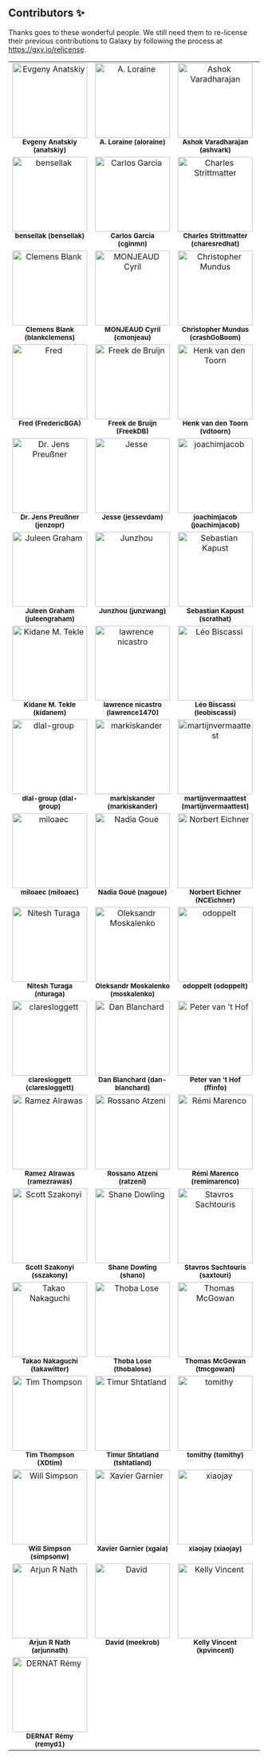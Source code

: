
## Contributors ✨

Thanks goes to these wonderful people. We still need them to re-license their previous contributions to Galaxy by following the process at <https://gxy.io/relicense>.

<!-- ALL-CONTRIBUTORS-LIST:START - Do not remove or modify this section -->
<!-- prettier-ignore-start -->
<!-- markdownlint-disable -->
<table>
  <tbody>
    <tr>
      <td align="center" valign="top" width="20%"><a href="http://github.com/anatskiy"><img src="https://avatars.githubusercontent.com/u/7281783?v=4?s=150" width="150px;" alt="Evgeny Anatskiy"/></a><br /><sub><b>Evgeny Anatskiy (anatskiy)</b></sub><br /></td>
      <td align="center" valign="top" width="20%"><a href="http://github.com/aloraine"><img src="https://avatars.githubusercontent.com/u/1826634?v=4?s=150" width="150px;" alt="A. Loraine"/></a><br /><sub><b>A. Loraine (aloraine)</b></sub><br /></td>
      <td align="center" valign="top" width="20%"><a href="http://github.com/ashvark"><img src="https://avatars.githubusercontent.com/u/7712157?v=4?s=150" width="150px;" alt="Ashok Varadharajan"/></a><br /><sub><b>Ashok Varadharajan (ashvark)</b></sub><br /></td>
      <td align="center" valign="top" width="20%"><a href="http://github.com/arbernard"><img src="https://avatars.githubusercontent.com/u/25177525?v=4?s=150" width="150px;" alt="Aurélien Bernard"/></a><br /><sub><b>Aurélien Bernard (arbernard)</b></sub><br /></td>
      <td align="center" valign="top" width="20%"><a href="http://github.com/the-nidhogg"><img src="https://avatars.githubusercontent.com/u/5999304?v=4?s=150" width="150px;" alt="the-nidhogg"/></a><br /><sub><b>the-nidhogg (the-nidhogg)</b></sub><br /></td>
    </tr>
    <tr>
      <td align="center" valign="top" width="20%"><a href="http://github.com/bensellak"><img src="https://avatars.githubusercontent.com/u/29343436?v=4?s=150" width="150px;" alt="bensellak"/></a><br /><sub><b>bensellak (bensellak)</b></sub><br /></td>
      <td align="center" valign="top" width="20%"><a href="http://github.com/cginmn"><img src="https://avatars.githubusercontent.com/u/11492389?v=4?s=150" width="150px;" alt="Carlos Garcia"/></a><br /><sub><b>Carlos Garcia (cginmn)</b></sub><br /></td>
      <td align="center" valign="top" width="20%"><a href="http://github.com/charesredhat"><img src="https://avatars.githubusercontent.com/u/14168349?v=4?s=150" width="150px;" alt="Charles Strittmatter"/></a><br /><sub><b>Charles Strittmatter (charesredhat)</b></sub><br /></td>
      <td align="center" valign="top" width="20%"><a href="http://github.com/carmstrong1gw"><img src="https://avatars.githubusercontent.com/u/63473608?v=4?s=150" width="150px;" alt="Chris Armstrong"/></a><br /><sub><b>Chris Armstrong (carmstrong1gw)</b></sub><br /></td>
      <td align="center" valign="top" width="20%"><a href="http://github.com/chrisbarnettster"><img src="https://avatars.githubusercontent.com/u/4262750?v=4?s=150" width="150px;" alt="chrisbarnettster"/></a><br /><sub><b>chrisbarnettster (chrisbarnettster)</b></sub><br /></td>
    </tr>
    <tr>
      <td align="center" valign="top" width="20%"><a href="http://github.com/blankclemens"><img src="https://avatars.githubusercontent.com/u/12255194?v=4?s=150" width="150px;" alt="Clemens Blank"/></a><br /><sub><b>Clemens Blank (blankclemens)</b></sub><br /></td>
      <td align="center" valign="top" width="20%"><a href="http://github.com/cmonjeau"><img src="https://avatars.githubusercontent.com/u/1289992?v=4?s=150" width="150px;" alt="MONJEAUD Cyril"/></a><br /><sub><b>MONJEAUD Cyril (cmonjeau)</b></sub><br /></td>
      <td align="center" valign="top" width="20%"><a href="http://github.com/crashGoBoom"><img src="https://avatars.githubusercontent.com/u/17323411?v=4?s=150" width="150px;" alt="Christopher Mundus"/></a><br /><sub><b>Christopher Mundus (crashGoBoom)</b></sub><br /></td>
      <td align="center" valign="top" width="20%"><a href="http://github.com/dpryan79"><img src="https://avatars.githubusercontent.com/u/6399000?v=4?s=150" width="150px;" alt="Devon Ryan"/></a><br /><sub><b>Devon Ryan (dpryan79)</b></sub><br /></td>
      <td align="center" valign="top" width="20%"><a href="http://github.com/fmareuil"><img src="https://avatars.githubusercontent.com/u/9269859?v=4?s=150" width="150px;" alt="fmareuil"/></a><br /><sub><b>fmareuil (fmareuil)</b></sub><br /></td>
    </tr>
    <tr>
      <td align="center" valign="top" width="20%"><a href="http://github.com/FredericBGA"><img src="https://avatars.githubusercontent.com/u/18161378?v=4?s=150" width="150px;" alt="Fred"/></a><br /><sub><b>Fred (FredericBGA)</b></sub><br /></td>
      <td align="center" valign="top" width="20%"><a href="http://github.com/FreekDB"><img src="https://avatars.githubusercontent.com/u/1876144?v=4?s=150" width="150px;" alt="Freek de Bruijn"/></a><br /><sub><b>Freek de Bruijn (FreekDB)</b></sub><br /></td>
      <td align="center" valign="top" width="20%"><a href="http://github.com/vdtoorn"><img src="https://avatars.githubusercontent.com/u/320079?v=4?s=150" width="150px;" alt="Henk van den Toorn"/></a><br /><sub><b>Henk van den Toorn (vdtoorn)</b></sub><br /></td>
      <td align="center" valign="top" width="20%"><a href="http://github.com/inkuzmin"><img src="https://avatars.githubusercontent.com/u/3417020?v=4?s=150" width="150px;" alt="Ivan Kuzmin"/></a><br /><sub><b>Ivan Kuzmin (inkuzmin)</b></sub><br /></td>
      <td align="center" valign="top" width="20%"><a href="http://github.com/theboocock"><img src="https://avatars.githubusercontent.com/u/605678?v=4?s=150" width="150px;" alt="James Boocock"/></a><br /><sub><b>James Boocock (theboocock)</b></sub><br /></td>
    </tr>
    <tr>
      <td align="center" valign="top" width="20%"><a href="http://github.com/jenzopr"><img src="https://avatars.githubusercontent.com/u/8362850?v=4?s=150" width="150px;" alt="Dr. Jens Preußner"/></a><br /><sub><b>Dr. Jens Preußner (jenzopr)</b></sub><br /></td>
      <td align="center" valign="top" width="20%"><a href="http://github.com/jessevdam"><img src="https://avatars.githubusercontent.com/u/145437?v=4?s=150" width="150px;" alt="Jesse"/></a><br /><sub><b>Jesse (jessevdam)</b></sub><br /></td>
      <td align="center" valign="top" width="20%"><a href="http://github.com/joachimjacob"><img src="https://avatars.githubusercontent.com/u/1138051?v=4?s=150" width="150px;" alt="joachimjacob"/></a><br /><sub><b>joachimjacob (joachimjacob)</b></sub><br /></td>
      <td align="center" valign="top" width="20%"><a href="http://github.com/joachimwolff"><img src="https://avatars.githubusercontent.com/u/13435136?v=4?s=150" width="150px;" alt="Joachim Wolff"/></a><br /><sub><b>Joachim Wolff (joachimwolff)</b></sub><br /></td>
      <td align="center" valign="top" width="20%"><a href="http://github.com/jraysajulga"><img src="https://avatars.githubusercontent.com/u/32586466?v=4?s=150" width="150px;" alt="(JR) Ray Sajulga "/></a><br /><sub><b>(JR) Ray Sajulga  (jraysajulga)</b></sub><br /></td>
    </tr>
    <tr>
      <td align="center" valign="top" width="20%"><a href="http://github.com/juleengraham"><img src="https://avatars.githubusercontent.com/u/15222749?v=4?s=150" width="150px;" alt="Juleen Graham"/></a><br /><sub><b>Juleen Graham (juleengraham)</b></sub><br /></td>
      <td align="center" valign="top" width="20%"><a href="http://github.com/junzwang"><img src="https://avatars.githubusercontent.com/u/16789060?v=4?s=150" width="150px;" alt="Junzhou"/></a><br /><sub><b>Junzhou (junzwang)</b></sub><br /></td>
      <td align="center" valign="top" width="20%"><a href="http://github.com/scrathat"><img src="https://avatars.githubusercontent.com/u/7573072?v=4?s=150" width="150px;" alt="Sebastian Kapust"/></a><br /><sub><b>Sebastian Kapust (scrathat)</b></sub><br /></td>
      <td align="center" valign="top" width="20%"><a href="http://github.com/abdulrahmanazab"><img src="https://avatars.githubusercontent.com/u/11062692?v=4?s=150" width="150px;" alt="Abdulrahman Azab"/></a><br /><sub><b>Abdulrahman Azab (abdulrahmanazab)</b></sub><br /></td>
      <td align="center" valign="top" width="20%"><a href="http://github.com/katrinleinweber"><img src="https://avatars.githubusercontent.com/u/9948149?v=4?s=150" width="150px;" alt="Katrin Leinweber"/></a><br /><sub><b>Katrin Leinweber (katrinleinweber)</b></sub><br /></td>
    </tr>
    <tr>
      <td align="center" valign="top" width="20%"><a href="http://github.com/kidanem"><img src="https://avatars.githubusercontent.com/u/11715191?v=4?s=150" width="150px;" alt="Kidane M. Tekle"/></a><br /><sub><b>Kidane M. Tekle (kidanem)</b></sub><br /></td>
      <td align="center" valign="top" width="20%"><a href="http://github.com/lawrence1470"><img src="https://avatars.githubusercontent.com/u/98620798?v=4?s=150" width="150px;" alt="lawrence nicastro"/></a><br /><sub><b>lawrence nicastro (lawrence1470)</b></sub><br /></td>
      <td align="center" valign="top" width="20%"><a href="http://github.com/leobiscassi"><img src="https://avatars.githubusercontent.com/u/1977418?v=4?s=150" width="150px;" alt="Léo Biscassi"/></a><br /><sub><b>Léo Biscassi (leobiscassi)</b></sub><br /></td>
      <td align="center" valign="top" width="20%"><a href="http://github.com/manabuishii"><img src="https://avatars.githubusercontent.com/u/7508005?v=4?s=150" width="150px;" alt="Manabu ISHII"/></a><br /><sub><b>Manabu ISHII (manabuishii)</b></sub><br /></td>
      <td align="center" valign="top" width="20%"><a href="http://github.com/vavrusa"><img src="https://avatars.githubusercontent.com/u/139311?v=4?s=150" width="150px;" alt="Marek Vavruša"/></a><br /><sub><b>Marek Vavruša (vavrusa)</b></sub><br /></td>
    </tr>
    <tr>
      <td align="center" valign="top" width="20%"><a href="http://github.com/dlal-group"><img src="https://avatars.githubusercontent.com/u/26526288?v=4?s=150" width="150px;" alt="dlal-group"/></a><br /><sub><b>dlal-group (dlal-group)</b></sub><br /></td>
      <td align="center" valign="top" width="20%"><a href="http://github.com/markiskander"><img src="https://avatars.githubusercontent.com/u/14098761?v=4?s=150" width="150px;" alt="markiskander"/></a><br /><sub><b>markiskander (markiskander)</b></sub><br /></td>
      <td align="center" valign="top" width="20%"><a href="http://github.com/martijnvermaattest"><img src="https://avatars.githubusercontent.com/u/17727768?v=4?s=150" width="150px;" alt="martijnvermaattest"/></a><br /><sub><b>martijnvermaattest (martijnvermaattest)</b></sub><br /></td>
      <td align="center" valign="top" width="20%"><a href="http://github.com/MatthewRalston"><img src="https://avatars.githubusercontent.com/u/4308024?v=4?s=150" width="150px;" alt="Matt Ralston"/></a><br /><sub><b>Matt Ralston (MatthewRalston)</b></sub><br /></td>
      <td align="center" valign="top" width="20%"><a href="http://github.com/mepcotterell"><img src="https://avatars.githubusercontent.com/u/49024?v=4?s=150" width="150px;" alt="Michael Cotterell"/></a><br /><sub><b>Michael Cotterell (mepcotterell)</b></sub><br /></td>
    </tr>
    <tr>
      <td align="center" valign="top" width="20%"><a href="http://github.com/miloaec"><img src="https://avatars.githubusercontent.com/u/17707793?v=4?s=150" width="150px;" alt="miloaec"/></a><br /><sub><b>miloaec (miloaec)</b></sub><br /></td>
      <td align="center" valign="top" width="20%"><a href="http://github.com/nagoue"><img src="https://avatars.githubusercontent.com/u/9028638?v=4?s=150" width="150px;" alt="Nadia Goué"/></a><br /><sub><b>Nadia Goué (nagoue)</b></sub><br /></td>
      <td align="center" valign="top" width="20%"><a href="http://github.com/NCEichner"><img src="https://avatars.githubusercontent.com/u/31483851?v=4?s=150" width="150px;" alt="Norbert Eichner"/></a><br /><sub><b>Norbert Eichner (NCEichner)</b></sub><br /></td>
      <td align="center" valign="top" width="20%"><a href="http://github.com/NicHerndon"><img src="https://avatars.githubusercontent.com/u/4636279?v=4?s=150" width="150px;" alt="Nic Herndon"/></a><br /><sub><b>Nic Herndon (NicHerndon)</b></sub><br /></td>
      <td align="center" valign="top" width="20%"><a href="http://github.com/npinter"><img src="https://avatars.githubusercontent.com/u/34959927?v=4?s=150" width="150px;" alt="Niko Pinter"/></a><br /><sub><b>Niko Pinter (npinter)</b></sub><br /></td>
    </tr>
    <tr>
      <td align="center" valign="top" width="20%"><a href="http://github.com/nturaga"><img src="https://avatars.githubusercontent.com/u/2746443?v=4?s=150" width="150px;" alt="Nitesh Turaga"/></a><br /><sub><b>Nitesh Turaga (nturaga)</b></sub><br /></td>
      <td align="center" valign="top" width="20%"><a href="http://github.com/moskalenko"><img src="https://avatars.githubusercontent.com/u/151978?v=4?s=150" width="150px;" alt="Oleksandr Moskalenko"/></a><br /><sub><b>Oleksandr Moskalenko (moskalenko)</b></sub><br /></td>
      <td align="center" valign="top" width="20%"><a href="http://github.com/odoppelt"><img src="https://avatars.githubusercontent.com/u/2970530?v=4?s=150" width="150px;" alt="odoppelt"/></a><br /><sub><b>odoppelt (odoppelt)</b></sub><br /></td>
      <td align="center" valign="top" width="20%"><a href="http://github.com/osallou"><img src="https://avatars.githubusercontent.com/u/1024098?v=4?s=150" width="150px;" alt="Olivier Sallou"/></a><br /><sub><b>Olivier Sallou (osallou)</b></sub><br /></td>
      <td align="center" valign="top" width="20%"><a href="http://github.com/cbare"><img src="https://avatars.githubusercontent.com/u/170360?v=4?s=150" width="150px;" alt="Christopher Bare"/></a><br /><sub><b>Christopher Bare (cbare)</b></sub><br /></td>
    </tr>
    <tr>
      <td align="center" valign="top" width="20%"><a href="http://github.com/claresloggett"><img src="https://avatars.githubusercontent.com/u/1815107?v=4?s=150" width="150px;" alt="claresloggett"/></a><br /><sub><b>claresloggett (claresloggett)</b></sub><br /></td>
      <td align="center" valign="top" width="20%"><a href="http://github.com/dan-blanchard"><img src="https://avatars.githubusercontent.com/u/976345?v=4?s=150" width="150px;" alt="Dan Blanchard"/></a><br /><sub><b>Dan Blanchard (dan-blanchard)</b></sub><br /></td>
      <td align="center" valign="top" width="20%"><a href="http://github.com/ffinfo"><img src="https://avatars.githubusercontent.com/u/2419555?v=4?s=150" width="150px;" alt="Peter van 't Hof"/></a><br /><sub><b>Peter van 't Hof (ffinfo)</b></sub><br /></td>
      <td align="center" valign="top" width="20%"><a href="http://github.com/Petraea"><img src="https://avatars.githubusercontent.com/u/5269432?v=4?s=150" width="150px;" alt="Petraea"/></a><br /><sub><b>Petraea (Petraea)</b></sub><br /></td>
      <td align="center" valign="top" width="20%"><a href="http://github.com/lindenb"><img src="https://avatars.githubusercontent.com/u/33838?v=4?s=150" width="150px;" alt="Pierre Lindenbaum"/></a><br /><sub><b>Pierre Lindenbaum (lindenb)</b></sub><br /></td>
    </tr>
    <tr>
      <td align="center" valign="top" width="20%"><a href="http://github.com/ramezrawas"><img src="https://avatars.githubusercontent.com/u/16448081?v=4?s=150" width="150px;" alt="Ramez Alrawas"/></a><br /><sub><b>Ramez Alrawas (ramezrawas)</b></sub><br /></td>
      <td align="center" valign="top" width="20%"><a href="http://github.com/ratzeni"><img src="https://avatars.githubusercontent.com/u/428210?v=4?s=150" width="150px;" alt="Rossano Atzeni"/></a><br /><sub><b>Rossano Atzeni (ratzeni)</b></sub><br /></td>
      <td align="center" valign="top" width="20%"><a href="http://github.com/remimarenco"><img src="https://avatars.githubusercontent.com/u/2152858?v=4?s=150" width="150px;" alt="Rémi Marenco"/></a><br /><sub><b>Rémi Marenco (remimarenco)</b></sub><br /></td>
      <td align="center" valign="top" width="20%"><a href="http://github.com/rdallet"><img src="https://avatars.githubusercontent.com/u/33418051?v=4?s=150" width="150px;" alt="Romain Dallet"/></a><br /><sub><b>Romain Dallet (rdallet)</b></sub><br /></td>
      <td align="center" valign="top" width="20%"><a href="http://github.com/golharam"><img src="https://avatars.githubusercontent.com/u/671079?v=4?s=150" width="150px;" alt="Ryan Golhar"/></a><br /><sub><b>Ryan Golhar (golharam)</b></sub><br /></td>
    </tr>
    <tr>
      <td align="center" valign="top" width="20%"><a href="http://github.com/sszakony"><img src="https://avatars.githubusercontent.com/u/9634629?v=4?s=150" width="150px;" alt="Scott Szakonyi"/></a><br /><sub><b>Scott Szakonyi (sszakony)</b></sub><br /></td>
      <td align="center" valign="top" width="20%"><a href="http://github.com/shano"><img src="https://avatars.githubusercontent.com/u/167567?v=4?s=150" width="150px;" alt="Shane Dowling"/></a><br /><sub><b>Shane Dowling (shano)</b></sub><br /></td>
      <td align="center" valign="top" width="20%"><a href="http://github.com/saxtouri"><img src="https://avatars.githubusercontent.com/u/3098971?v=4?s=150" width="150px;" alt="Stavros Sachtouris"/></a><br /><sub><b>Stavros Sachtouris (saxtouri)</b></sub><br /></td>
      <td align="center" valign="top" width="20%"><a href="http://github.com/sneumann"><img src="https://avatars.githubusercontent.com/u/195385?v=4?s=150" width="150px;" alt="Steffen Neumann"/></a><br /><sub><b>Steffen Neumann (sneumann)</b></sub><br /></td>
      <td align="center" valign="top" width="20%"><a href="http://github.com/stevecassidy"><img src="https://avatars.githubusercontent.com/u/4685447?v=4?s=150" width="150px;" alt="Steve Cassidy"/></a><br /><sub><b>Steve Cassidy (stevecassidy)</b></sub><br /></td>
    </tr>
    <tr>
      <td align="center" valign="top" width="20%"><a href="http://github.com/takawitter"><img src="https://avatars.githubusercontent.com/u/335244?v=4?s=150" width="150px;" alt="Takao Nakaguchi"/></a><br /><sub><b>Takao Nakaguchi (takawitter)</b></sub><br /></td>
      <td align="center" valign="top" width="20%"><a href="http://github.com/thobalose"><img src="https://avatars.githubusercontent.com/u/5425346?v=4?s=150" width="150px;" alt="Thoba Lose"/></a><br /><sub><b>Thoba Lose (thobalose)</b></sub><br /></td>
      <td align="center" valign="top" width="20%"><a href="http://github.com/tmcgowan"><img src="https://avatars.githubusercontent.com/u/7782986?v=4?s=150" width="150px;" alt="Thomas McGowan"/></a><br /><sub><b>Thomas McGowan (tmcgowan)</b></sub><br /></td>
      <td align="center" valign="top" width="20%"><a href="http://github.com/ThomasWollmann"><img src="https://avatars.githubusercontent.com/u/6473917?v=4?s=150" width="150px;" alt="Thomas Wollmann"/></a><br /><sub><b>Thomas Wollmann (ThomasWollmann)</b></sub><br /></td>
      <td align="center" valign="top" width="20%"><a href="http://github.com/thomcuddihy"><img src="https://avatars.githubusercontent.com/u/5326997?v=4?s=150" width="150px;" alt="thom"/></a><br /><sub><b>thom (thomcuddihy)</b></sub><br /></td>
    </tr>
    <tr>
      <td align="center" valign="top" width="20%"><a href="http://github.com/XDtim"><img src="https://avatars.githubusercontent.com/u/29701877?v=4?s=150" width="150px;" alt="Tim Thompson"/></a><br /><sub><b>Tim Thompson (XDtim)</b></sub><br /></td>
      <td align="center" valign="top" width="20%"><a href="http://github.com/tshtatland"><img src="https://avatars.githubusercontent.com/u/16547000?v=4?s=150" width="150px;" alt="Timur Shtatland"/></a><br /><sub><b>Timur Shtatland (tshtatland)</b></sub><br /></td>
      <td align="center" valign="top" width="20%"><a href="http://github.com/tomithy"><img src="https://avatars.githubusercontent.com/u/1452048?v=4?s=150" width="150px;" alt="tomithy"/></a><br /><sub><b>tomithy (tomithy)</b></sub><br /></td>
      <td align="center" valign="top" width="20%"><a href="http://github.com/trevor"><img src="https://avatars.githubusercontent.com/u/5945?v=4?s=150" width="150px;" alt="Trevor Wennblom"/></a><br /><sub><b>Trevor Wennblom (trevor)</b></sub><br /></td>
      <td align="center" valign="top" width="20%"><a href="http://github.com/WilliamHolden"><img src="https://avatars.githubusercontent.com/u/5874358?v=4?s=150" width="150px;" alt="WilliamHolden"/></a><br /><sub><b>WilliamHolden (WilliamHolden)</b></sub><br /></td>
    </tr>
    <tr>
      <td align="center" valign="top" width="20%"><a href="http://github.com/simpsonw"><img src="https://avatars.githubusercontent.com/u/10437788?v=4?s=150" width="150px;" alt="Will Simpson"/></a><br /><sub><b>Will Simpson (simpsonw)</b></sub><br /></td>
      <td align="center" valign="top" width="20%"><a href="http://github.com/xgaia"><img src="https://avatars.githubusercontent.com/u/18330770?v=4?s=150" width="150px;" alt="Xavier Garnier"/></a><br /><sub><b>Xavier Garnier (xgaia)</b></sub><br /></td>
      <td align="center" valign="top" width="20%"><a href="http://github.com/xiaojay"><img src="https://avatars.githubusercontent.com/u/150021?v=4?s=150" width="150px;" alt="xiaojay"/></a><br /><sub><b>xiaojay (xiaojay)</b></sub><br /></td>
      <td align="center" valign="top" width="20%"><a href="http://github.com/xiaoqian1984"><img src="https://avatars.githubusercontent.com/u/20142709?v=4?s=150" width="150px;" alt="xiaoqian jiang"/></a><br /><sub><b>xiaoqian jiang (xiaoqian1984)</b></sub><br /></td>
      <td align="center" valign="top" width="20%"><a href="http://github.com/ycgong"><img src="https://avatars.githubusercontent.com/u/25645631?v=4?s=150" width="150px;" alt="ycgong"/></a><br /><sub><b>ycgong (ycgong)</b></sub><br /></td>
    </tr>
    <tr>
      <td align="center" valign="top" width="20%"><a href="http://github.com/arjunnath"><img src="https://avatars.githubusercontent.com/u/10749618?v=4?s=150" width="150px;" alt="Arjun R Nath"/></a><br /><sub><b>Arjun R Nath (arjunnath)</b></sub><br /></td>
      <td align="center" valign="top" width="20%"><a href="http://github.com/meekrob"><img src="https://avatars.githubusercontent.com/u/4528993?v=4?s=150" width="150px;" alt="David"/></a><br /><sub><b>David (meekrob)</b></sub><br /></td>
      <td align="center" valign="top" width="20%"><a href="http://github.com/kpvincent"><img src="https://avatars.githubusercontent.com/u/107574288?v=4?s=150" width="150px;" alt="Kelly Vincent"/></a><br /><sub><b>Kelly Vincent (kpvincent)</b></sub><br /></td>
      <td align="center" valign="top" width="20%"><a href="http://github.com/roryk"><img src="https://avatars.githubusercontent.com/u/414586?v=4?s=150" width="150px;" alt="Rory Kirchner"/></a><br /><sub><b>Rory Kirchner (roryk)</b></sub><br /></td>
      <td align="center" valign="top" width="20%"><a href="http://github.com/tesujimath"><img src="https://avatars.githubusercontent.com/u/4411912?v=4?s=150" width="150px;" alt="Simon Guest"/></a><br /><sub><b>Simon Guest (tesujimath)</b></sub><br /></td>
    </tr>
    <tr>
      <td align="center" valign="top" width="20%"><a href="http://github.com/remyd1"><img src="https://avatars.githubusercontent.com/u/929620?v=4?s=150" width="150px;" alt="DERNAT Rémy"/></a><br /><sub><b>DERNAT Rémy (remyd1)</b></sub><br /></td>
    </tr>
  </tbody>
</table>

<!-- markdownlint-restore -->
<!-- prettier-ignore-end -->

<!-- ALL-CONTRIBUTORS-LIST:END -->
